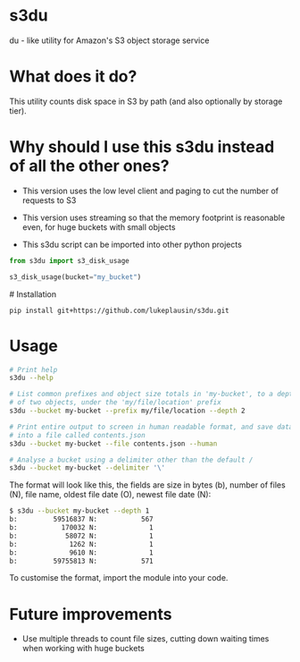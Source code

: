 # s3du
du - like utility for Amazon's S3 object storage service

# What does it do?

This utility counts disk space in S3 by path (and also optionally by storage tier).

# Why should I use this s3du instead of all the other ones?

- This version uses the low level client and paging to cut the number of requests to S3

- This version uses streaming so that the memory footprint is reasonable even, for huge buckets with small objects

- This s3du script can be imported into other python projects

```python
from s3du import s3_disk_usage

s3_disk_usage(bucket="my_bucket")
```

# Installation

`pip install git+https://github.com/lukeplausin/s3du.git`

# Usage

```bash
# Print help
s3du --help

# List common prefixes and object size totals in 'my-bucket', to a depth
# of two objects, under the 'my/file/location' prefix
s3du --bucket my-bucket --prefix my/file/location --depth 2

# Print entire output to screen in human readable format, and save data
# into a file called contents.json
s3du --bucket my-bucket --file contents.json --human

# Analyse a bucket using a delimiter other than the default /
s3du --bucket my-bucket --delimiter '\'
```

The format will look like this, the fields are size in bytes (b), number of files (N), file name, oldest file date (O), newest file date (N):
```bash
$ s3du --bucket my-bucket --depth 1
b:         59516837 N:           567                                                        dist/   O: 2019-07-02 N: 2019-07-02
b:           170032 N:             1                                            bootstrap.min.css   O: 2019-07-02 N: 2019-07-02
b:            58072 N:             1                                             bootstrap.min.js   O: 2019-07-02 N: 2019-07-02
b:             1262 N:             1                                                   index.html   O: 2019-07-02 N: 2019-07-02
b:             9610 N:             1                                                      list.js   O: 2019-07-02 N: 2019-07-02
b:         59755813 N:           571                                                            .   O: 2019-07-02 N: 2019-07-02
```

To customise the format, import the module into your code.

# Future improvements

- Use multiple threads to count file sizes, cutting down waiting times when working with huge buckets
